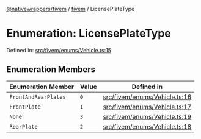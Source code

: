 [@nativewrappers/fivem](../../README.md) / [fivem](../README.md) / LicensePlateType

# Enumeration: LicensePlateType

Defined in: [src/fivem/enums/Vehicle.ts:15](https://github.com/nativewrappers/nativewrappers/blob/c60977197fc03a84e577475a74a7b129c71770ca/src/fivem/enums/Vehicle.ts#L15)

## Enumeration Members

| Enumeration Member | Value | Defined in |
| ------ | ------ | ------ |
| <a id="frontandrearplates"></a> `FrontAndRearPlates` | `0` | [src/fivem/enums/Vehicle.ts:16](https://github.com/nativewrappers/nativewrappers/blob/c60977197fc03a84e577475a74a7b129c71770ca/src/fivem/enums/Vehicle.ts#L16) |
| <a id="frontplate"></a> `FrontPlate` | `1` | [src/fivem/enums/Vehicle.ts:17](https://github.com/nativewrappers/nativewrappers/blob/c60977197fc03a84e577475a74a7b129c71770ca/src/fivem/enums/Vehicle.ts#L17) |
| <a id="none"></a> `None` | `3` | [src/fivem/enums/Vehicle.ts:19](https://github.com/nativewrappers/nativewrappers/blob/c60977197fc03a84e577475a74a7b129c71770ca/src/fivem/enums/Vehicle.ts#L19) |
| <a id="rearplate"></a> `RearPlate` | `2` | [src/fivem/enums/Vehicle.ts:18](https://github.com/nativewrappers/nativewrappers/blob/c60977197fc03a84e577475a74a7b129c71770ca/src/fivem/enums/Vehicle.ts#L18) |
